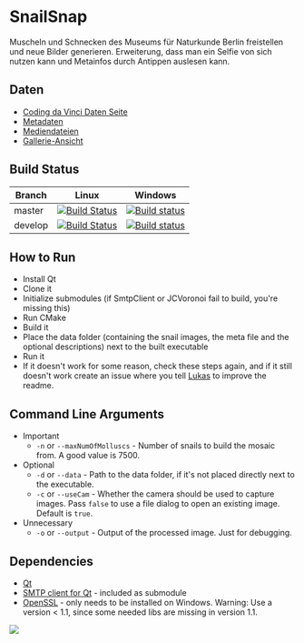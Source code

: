 # SnailSnap
Muscheln und Schnecken des Museums für Naturkunde Berlin freistellen und neue Bilder generieren. Erweiterung, dass man ein Selfie von sich nutzen kann und Metainfos durch Antippen auslesen kann.

## Daten

  - [Coding da Vinci Daten Seite](https://codingdavinci.de/daten/#museum-f%C3%BCr-naturkunde-berlin)
  - [Metadaten](http://gbif.naturkundemuseum-berlin.de/CDV2018/Mollusken/Metadaten/)
  - [Mediendateien](http://gbif.naturkundemuseum-berlin.de/CDV2018/Mollusken/)
  - [Gallerie-Ansicht](http://gbif.naturkundemuseum-berlin.de/CDV2018/mollusken-gallery.html)
  
## Build Status

|Branch      |Linux     |Windows   |
|------------|----------|----------|
|master      | [![Build Status](https://travis-ci.com/snailsnap/mosaic.svg?branch=master)](https://travis-ci.com/snailsnap/mosaic) | [![Build status](https://ci.appveyor.com/api/projects/status/5g1x1yk1wvlohao2/branch/master?svg=true)](https://ci.appveyor.com/project/lukaswagner/mosaic/branch/master) |
|develop     | [![Build Status](https://travis-ci.com/snailsnap/mosaic.svg?branch=develop)](https://travis-ci.com/snailsnap/mosaic) | [![Build status](https://ci.appveyor.com/api/projects/status/5g1x1yk1wvlohao2/branch/develop?svg=true)](https://ci.appveyor.com/project/lukaswagner/mosaic/branch/develop) |

## How to Run

  - Install Qt
  - Clone it
  - Initialize submodules (if SmtpClient or JCVoronoi fail to build, you're missing this)
  - Run CMake
  - Build it
  - Place the data folder (containing the snail images, the meta file and the optional descriptions) next to the built executable
  - Run it
  - If it doesn't work for some reason, check these steps again, and if it still doesn't work create an issue where you tell [Lukas](https://github.com/lukaswagner) to improve the readme.

## Command Line Arguments

  - Important
    - `-n` or `--maxNumOfMolluscs` - Number of snails to build the mosaic from. A good value is 7500.
  - Optional
    - `-d` or `--data` - Path to the data folder, if it's not placed directly next to the executable.
    - `-c` or `--useCam` - Whether the camera should be used to capture images. Pass `false` to use a file dialog to open an existing image. Default is `true`.
  - Unnecessary
    - `-o` or `--output` - Output of the processed image. Just for debugging.

## Dependencies

  - [Qt](https://www.qt.io/)
  - [SMTP client for Qt](https://github.com/bluetiger9/SmtpClient-for-Qt) - included as submodule
  - [OpenSSL](https://slproweb.com/products/Win32OpenSSL.html) - only needs to be installed on Windows. Warning: Use a version < 1.1, since some needed libs are missing in version 1.1.
  
![](https://img1.picload.org/image/dogggpcw/image18.png)  
